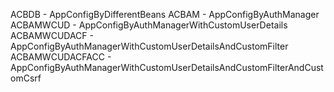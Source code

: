 ACBDB - AppConfigByDifferentBeans
ACBAM - AppConfigByAuthManager
ACBAMWCUD - AppConfigByAuthManagerWithCustomUserDetails
ACBAMWCUDACF - AppConfigByAuthManagerWithCustomUserDetailsAndCustomFilter
ACBAMWCUDACFACC - AppConfigByAuthManagerWithCustomUserDetailsAndCustomFilterAndCustomCsrf